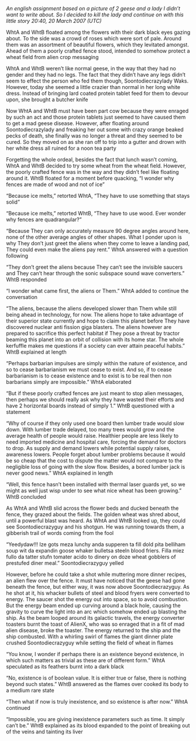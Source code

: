 *An english assignment based on a picture of 2 geese and a lady I didn’t want to write about. So I decided to kill the lady and continue on with this little story 20:40, 20 March 2007 (UTC)*

WhtA and WhtB floated among the flowers with their dark black eyes gazing about. To the side was a crowd of roses which were sort of pale. Around them was an assortment of beautiful flowers, which they levitated amongst. Ahead of them a poorly crafted fence stood, intended to somehow protect a wheat field from alien crop messaging

WhtA and WhtB weren’t like normal geese, in the way that they had no gender and they had no legs. The fact that they didn’t have any legs didn’t seem to effect the person who fed them though, Soontodiecrazylady Waks. However, today she seemed a little crazier than normal in her long white dress. Instead of bringing lard coated protein tablet feed for them to devour upon, she brought a butcher knife

Now WhtA and WhtB must have been part cow because they were enraged by such an act and those protein tablets just seemed to have caused them to get a mad geese disease. However, after floating around Soontodiecrazylady and freaking her out some with crazy orange beaked pecks of death, she finally was no longer a threat and they seemed to be cured. So they moved on as she ran off to trip into a gutter and drown with her white dress all ruined for a noon tea party

Forgetting the whole ordeal, besides the fact that lunch wasn’t coming, WhtA and WhtB decided to try some wheat from the wheat field. However, the poorly crafted fence was in the way and they didn’t feel like floating around it. WhtB floated for a moment before quacking, “I wonder why fences are made of wood and not of ice”

“Because ice melts,” retorted WhtA, “They have to use something that stays solid”

“Because ice melts,” retorted WhtB, “They have to use wood. Ever wonder why fences are quadrangular?”

“Because They can only accurately measure 90 degree angles around here, none of the other average angles of other shapes. What I ponder upon is why They don’t just greet the aliens when they come to leave a landing pad, They could even make the aliens pay rent.” WhtA answered with a question following

“They don’t greet the aliens because They can’t see the invisible saucers and They can’t hear through the sonic subspace sound wave converters.” WhtB responded

“I wonder what came first, the aliens or Them.” WhtA added to continue the conversation

“The aliens, because the aliens developed slower than Them while still being ahead in technology, for now. The aliens hope to take advantage of their superior state currently and hope to claim this planet before They have discovered nuclear anti fission giga blasters. The aliens however are prepared to sacrifice this perfect habitat if They pose a threat by tractor beaming this planet into an orbit of collision with its home star. The whole kerfuffle makes me questions if a society can ever attain peaceful habits.” WhtB explained at length

“Perhaps barbarian impulses are simply within the nature of existence, and so to cease barbarianism we must cease to exist. And so, if to cease barbarianism is to cease existence and to exist is to be real then non barbarians simply are impossible.” WhtA elaborated

“But if these poorly crafted fences are just meant to stop alien messages, then perhaps we should really ask why they have wasted their efforts and have 2 horizontal boards instead of simply 1.” WhtB questioned with a statement

“Why of course if they only used one board then lumber trade would slow down. With lumber trade delayed, too many trees would grow and the average health of people would raise. Healthier people are less likely to need imported medicine and hospital care, forcing the demand for doctors to drop. As supply and demand lowers while potential supply raises, awareness lowers. People forget about lumber problems because it would be so cheap that the cost to dispute the matter would not compare to the negligible loss of going with the slow flow. Besides, a bored lumber jack is never good news.” WhtA explained in length

“Well, this fence hasn’t been installed with thermal laser guards yet, so we might as well just wisp under to see what nice wheat has been growing.” WhtB concluded

As WhtA and WhtB slid across the flower beds and ducked beneath the fence, they grazed about the fields. The golden wheat was shred about, until a powerful blast was heard. As WhtA and WhtB looked up, they could see Soontodiecrazyguy and his shotgun. He was running towards them, a gibberish trail of words coming from the fool

“Yeedydaw!!! Ize gots meza lunchy anda supperen ta fill dold pita belliham soup wit da expandin goose whaker bulletsa steeln blood friers. Filla miez fullo da tatter stufn tomater acido to dinery on doze wheat gobblers of prestufed diner meal.” Soontodiecrazyguy yelled

However, before he could take a shot while muttering more dinner recipes, an alien flew over the fence. It must have noticed that the geese had gone beneath the fence, but either way, it was now above Soontodiecrazyguy. As he shot at it, his whacker bullets of steel and blood fryers were converted to energy. The saucer shot the energy out into space, so to avoid combustion. But the energy beam ended up curving around a black hole, causing the gravity to curve the light into an arc which somehow ended up blasting the ship. As the beam looped around its galactic travels, the energy converter toasters burnt the toast of AlienX, who was so enraged that in a fit of mad alien disease, broke the toaster. The energy returned to the ship and the ship combusted. With a whirling swirl of flames the giant dinner plate crushed Soontodiecrazyguy while setting the field of wheat in flames

“You know, I wonder if perhaps there is an existence beyond existence, in which such matters as trivial as these are of different form.” WhtA speculated as its feathers burnt into a dark black

“No, existence is of boolean value. It is either true or false, there is nothing beyond such states.” WhtB answered as the flames over cooked its body to a medium rare state

“Then what if now is truly inexistence, and so existence is after now.” WhtA continued

“Impossible, you are giving inexistence parameters such as time. It simply can’t be.” WhtB explained as its blood expanded to the point of breaking out of the veins and tainting its liver

